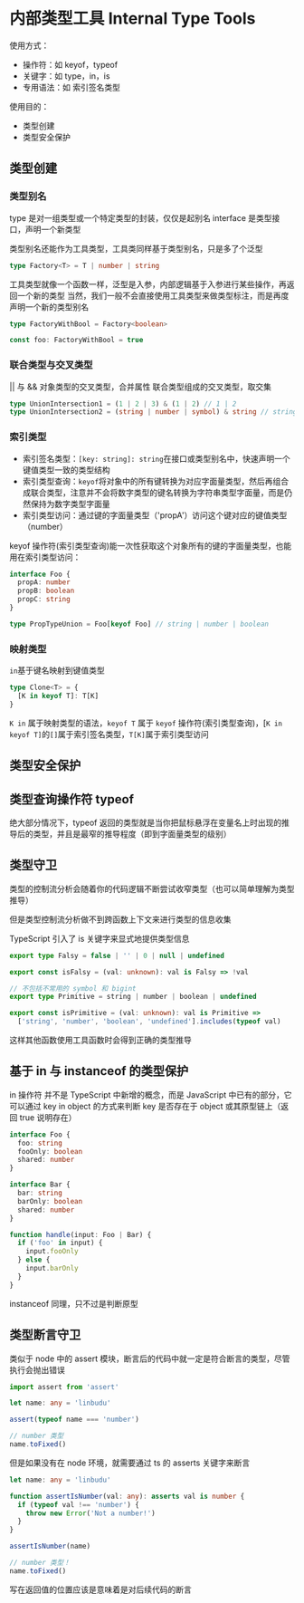 # 内部类型工具 Internal Type Tools

使用方式：

- 操作符：如 keyof，typeof
- 关键字：如 type，in，is
- 专用语法：如 索引签名类型

使用目的：

- 类型创建
- 类型安全保护

## 类型创建

### 类型别名

type 是对一组类型或一个特定类型的封装，仅仅是起别名
interface 是类型接口，声明一个新类型

类型别名还能作为工具类型，工具类同样基于类型别名，只是多了个泛型

```ts
type Factory<T> = T | number | string
```

工具类型就像一个函数一样，泛型是入参，内部逻辑基于入参进行某些操作，再返回一个新的类型
当然，我们一般不会直接使用工具类型来做类型标注，而是再度声明一个新的类型别名

```ts
type FactoryWithBool = Factory<boolean>

const foo: FactoryWithBool = true
```

### 联合类型与交叉类型

|| 与 &&
对象类型的交叉类型，合并属性
联合类型组成的交叉类型，取交集

```ts
type UnionIntersection1 = (1 | 2 | 3) & (1 | 2) // 1 | 2
type UnionIntersection2 = (string | number | symbol) & string // string
```

### 索引类型

- 索引签名类型：`[key: string]: string`在接口或类型别名中，快速声明一个键值类型一致的类型结构
- 索引类型查询：`keyof`将对象中的所有键转换为对应字面量类型，然后再组合成联合类型，注意并不会将数字类型的键名转换为字符串类型字面量，而是仍然保持为数字类型字面量
- 索引类型访问：通过键的字面量类型（'propA'）访问这个键对应的键值类型（number）

keyof 操作符(索引类型查询)能一次性获取这个对象所有的键的字面量类型，也能用在索引类型访问：

```ts
interface Foo {
  propA: number
  propB: boolean
  propC: string
}

type PropTypeUnion = Foo[keyof Foo] // string | number | boolean
```

### 映射类型

`in`基于键名映射到键值类型

```ts
type Clone<T> = {
  [K in keyof T]: T[K]
}
```

`K in` 属于映射类型的语法，`keyof T` 属于 `keyof` 操作符(索引类型查询)，[`K in keyof T]`的`[]`属于索引签名类型，`T[K]`属于索引类型访问

## 类型安全保护

## 类型查询操作符 typeof

绝大部分情况下，typeof 返回的类型就是当你把鼠标悬浮在变量名上时出现的推导后的类型，并且是最窄的推导程度（即到字面量类型的级别）

## 类型守卫

类型的控制流分析会随着你的代码逻辑不断尝试收窄类型（也可以简单理解为类型推导）

但是类型控制流分析做不到跨函数上下文来进行类型的信息收集

TypeScript 引入了 is 关键字来显式地提供类型信息

```ts
export type Falsy = false | '' | 0 | null | undefined

export const isFalsy = (val: unknown): val is Falsy => !val

// 不包括不常用的 symbol 和 bigint
export type Primitive = string | number | boolean | undefined

export const isPrimitive = (val: unknown): val is Primitive =>
  ['string', 'number', 'boolean', 'undefined'].includes(typeof val)
```

这样其他函数使用工具函数时会得到正确的类型推导

## 基于 in 与 instanceof 的类型保护

in 操作符 并不是 TypeScript 中新增的概念，而是 JavaScript 中已有的部分，它可以通过 key in object 的方式来判断 key 是否存在于 object 或其原型链上（返回 true 说明存在）

```ts
interface Foo {
  foo: string
  fooOnly: boolean
  shared: number
}

interface Bar {
  bar: string
  barOnly: boolean
  shared: number
}

function handle(input: Foo | Bar) {
  if ('foo' in input) {
    input.fooOnly
  } else {
    input.barOnly
  }
}
```

instanceof 同理，只不过是判断原型

## 类型断言守卫

类似于 node 中的 assert 模块，断言后的代码中就一定是符合断言的类型，尽管执行会抛出错误

```ts
import assert from 'assert'

let name: any = 'linbudu'

assert(typeof name === 'number')

// number 类型
name.toFixed()
```

但是如果没有在 node 环境，就需要通过 ts 的 asserts 关键字来断言

```ts
let name: any = 'linbudu'

function assertIsNumber(val: any): asserts val is number {
  if (typeof val !== 'number') {
    throw new Error('Not a number!')
  }
}

assertIsNumber(name)

// number 类型！
name.toFixed()
```

写在返回值的位置应该是意味着是对后续代码的断言
